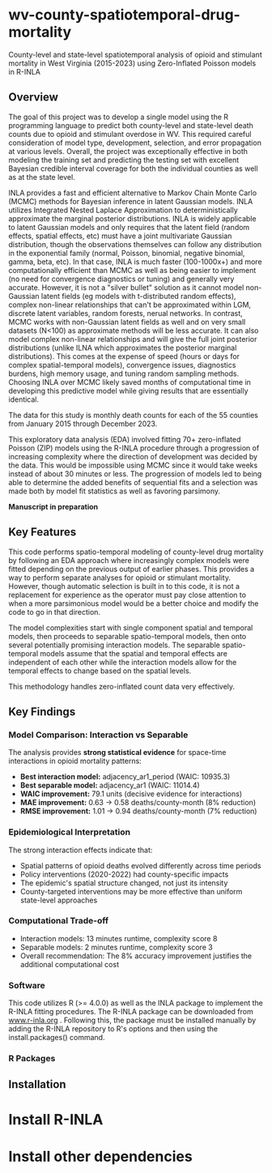 # wv-county-spatiotemporal-drug-mortality
County-level and state-level spatiotemporal analysis of opioid and stimulant mortality in West Virginia (2015-2023) using Zero-Inflated Poisson models in R-INLA
## Overview
The goal of this project was to develop a single model using the R programming language to predict both county-level and state-level death counts due to opioid and stimulant overdose in WV.  This required careful consideration of model type, development, selection, and error propagation at various levels. Overall, the project was exceptionally effective in both modeling the training set and predicting the testing set with excellent Bayesian credible interval coverage for both the individual counties as well as at the state level.

INLA provides a fast and efficient alternative to Markov Chain Monte Carlo (MCMC) methods for Bayesian inference in latent Gaussian models. INLA utilizes Integrated Nested Laplace Approximation to deterministically approximate the marginal posterior distributions.  INLA is widely applicable to latent Gaussian models and only requires that the latent field (random effects, spatial effects, etc) must have a joint multivariate Gaussian distribution, though the observations themselves can follow any distribution in the exponential family (normal, Poisson, binomial, negative binomial, gamma, beta, etc).  In that case, INLA is much faster (100-1000x+) and more computationally efficient than MCMC as well as being easier to implement (no need for convergence diagnostics or tuning) and generally very accurate.  However, it is not a "silver bullet" solution as it cannot model non-Gaussian latent fields (eg models with t-distributed random effects), complex non-linear relationships that can't be approximated within LGM, discrete latent variables, random forests, nerual networks.  In contrast, MCMC works with non-Gaussian latent fields as well and on very small datasets (N<100) as approximate methods will be less accurate.  It can also model complex non-linear relationships and will give the full joint posterior distributions (unlike ILNA which approximates the posterior marginal distributions). This comes at the expense of speed (hours or days for complex spatial-temporal models), convergence issues, diagnostics burdens, high memory usage, and tuning random sampling methods. Choosing INLA over MCMC likely saved months of computational time in developing this predictive model while giving results that are essentially identical.

The data for this study is monthly death counts for each of the 55 counties from January 2015 through December 2023.

This exploratory data analysis (EDA) involved fitting 70+ zero-inflated Poisson (ZIP) models using the R-INLA procedure through a progression of increasing complexity where the direction of development was decided by the data. This would be impossible using MCMC since it would take weeks instead of about 30 minutes or less. The progression of models led to being able to determine the added benefits of sequential fits and a selection was made both by model fit statistics as well as favoring parsimony.

**Manuscript in preparation**

## Key Features

This code performs spatio-temporal modeling of county-level drug mortality by following an EDA approach where increasingly complex models were fitted depending on the previous output of earlier phases.  This provides a way to perform separate analyses for opioid or stimulant mortality.  However, though automatic selection is built in to this code, it is not a replacement for experience as the operator must pay close attention to when a more parsimonious model would be a better choice and modify the code to go in that direction.

The model complexities start with single component spatial and temporal models, then proceeds to separable spatio-temporal models, then onto several potentially promising interaction models.  The separable spatio-temporal models assume that the spatial and temporal effects are independent of each other while the interaction models allow for the temporal effects to change based on the spatial levels.

This methodology handles zero-inflated count data very effectively.

## Key Findings

### Model Comparison: Interaction vs Separable
The analysis provides **strong statistical evidence** for space-time interactions in opioid mortality patterns:

- **Best interaction model:** adjacency_ar1_period (WAIC: 10935.3)  
- **Best separable model:** adjacency_ar1 (WAIC: 11014.4)
- **WAIC improvement:** 79.1 units (decisive evidence for interactions)
- **MAE improvement:** 0.63 → 0.58 deaths/county-month (8% reduction)
- **RMSE improvement:** 1.01 → 0.94 deaths/county-month (7% reduction)

### Epidemiological Interpretation
The strong interaction effects indicate that:
- Spatial patterns of opioid deaths evolved differently across time periods
- Policy interventions (2020-2022) had county-specific impacts
- The epidemic's spatial structure changed, not just its intensity
- County-targeted interventions may be more effective than uniform state-level approaches

### Computational Trade-off
- Interaction models: 13 minutes runtime, complexity score 8
- Separable models: 2 minutes runtime, complexity score 3
- Overall recommendation: The 8% accuracy improvement justifies the additional computational cost

### Software

This code utilizes R (>= 4.0.0) as well as the INLA package to implement the R-INLA fitting procedures. The R-INLA package can be downloaded from www.r-inla.org . Following this, the package must be installed manually by adding the R-INLA repository to R's options and then using the install.packages() command.

### R Packages

## Installation

# Install R-INLA

# Install other dependencies
